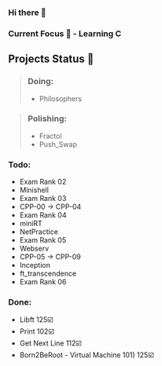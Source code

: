 ### Hi there 👋
<!--
**MTINMAN13/MTINMAN13** is a ✨ _special_ ✨ repository because its `README.md` (this file) appears on your GitHub profile.

Here are some ideas to get you started:

- 🔭 I’m currently working on ...
- 🌱 I’m currently learning ...
- 👯 I’m looking to collaborate on ...
- 🤔 I’m looking for help with ...
- 💬 Ask me about ...
- 📫 How to reach me: ...
- 😄 Pronouns: ...
- ⚡ Fun fact: ...
-->
### Current Focus 🌱 - Learning C

## Projects Status 🚀
> ### Doing:
> - Philosophers

> ### Polishing:
> - Fractol
> - Push_Swap

### Todo:
- Exam Rank 02
- Minishell
- Exam Rank 03
- CPP-00 -> CPP-04
- Exam Rank 04
- miniRT
- NetPractice
- Exam Rank 05
- Webserv
- CPP-05 -> CPP-09
- Inception
- ft_transcendence
- Exam Rank 06

### Done:
- Libft 125☑️
- Print 102☑️
- Get Next Line 112☑️
- Born2BeRoot - Virtual Machine 101) 125☑️
